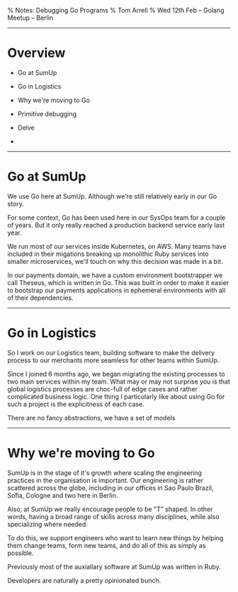 % Notes: Debugging Go Programs
% Tom Arrell
% Wed 12th Feb – Golang Meetup – Berlin

---

# Overview

* Go at SumUp
* Go in Logistics
* Why we're moving to Go

* Primitive debugging
* Delve
* 

---

# Go at SumUp

We use Go here at SumUp. Although we're still relatively early in our Go story. 

For some context, Go has been used here in our SysOps team for a couple of years. But it only really reached a production backend service early last year.

We run most of our services inside Kubernetes, on AWS. Many teams have included in their migations breaking up monolithic Ruby services into smaller microservices, we'll touch on why this decision was made in a bit.

In our payments domain, we have a custom environment bootstrapper we call Theseus, which is written in Go. This was built in order to make it easier to bootstrap our payments applications in ephemeral environments with all of their dependencies.

--- 

# Go in Logistics

So I work on our Logistics team, building software to make the delivery process to our merchants more seamless for other teams within SumUp.

Since I joined 6 months ago, we began migrating the existing processes to two main services within my team. What may or may not surprise you is that global logistics processes are choc-full of edge cases and rather complicated business logic. One thing I particularly like about using Go for such a project is the explicitness of each case. 

There are no fancy abstractions, we have a set of models


---

# Why we're moving to Go

SumUp is in the stage of it's growth where scaling the engineering practices in the organisation is important. Our engineering is rather scattered across the globe, including in our offices in Sao Paulo Brazil, Sofia, Cologne and two here in Berlin.

Also, at SumUp we really encourage people to be "T" shaped. In other words, having a broad range of skills across many disciplines, while also specializing where needed.

To do this, we support engineers who want to learn new things by helping them change teams, form new teams, and do all of this as simply as possible.

Previously most of the auxiallary software at SumUp was written in Ruby. 

Developers are naturally a pretty opinionated bunch.  
